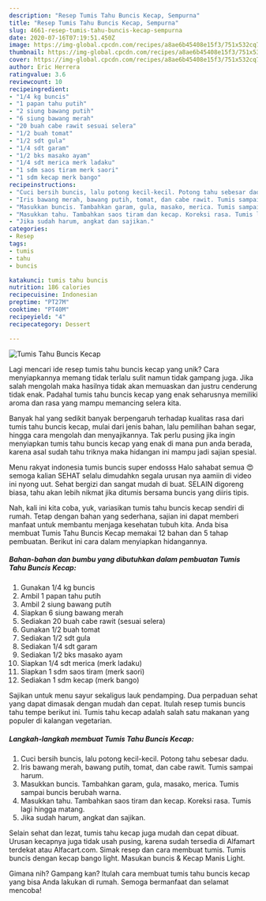 ```yaml
---
description: "Resep Tumis Tahu Buncis Kecap, Sempurna"
title: "Resep Tumis Tahu Buncis Kecap, Sempurna"
slug: 4661-resep-tumis-tahu-buncis-kecap-sempurna
date: 2020-07-16T07:19:51.450Z
image: https://img-global.cpcdn.com/recipes/a8ae6b45408e15f3/751x532cq70/tumis-tahu-buncis-kecap-foto-resep-utama.jpg
thumbnail: https://img-global.cpcdn.com/recipes/a8ae6b45408e15f3/751x532cq70/tumis-tahu-buncis-kecap-foto-resep-utama.jpg
cover: https://img-global.cpcdn.com/recipes/a8ae6b45408e15f3/751x532cq70/tumis-tahu-buncis-kecap-foto-resep-utama.jpg
author: Eric Herrera
ratingvalue: 3.6
reviewcount: 10
recipeingredient:
- "1/4 kg buncis"
- "1 papan tahu putih"
- "2 siung bawang putih"
- "6 siung bawang merah"
- "20 buah cabe rawit sesuai selera"
- "1/2 buah tomat"
- "1/2 sdt gula"
- "1/4 sdt garam"
- "1/2 bks masako ayam"
- "1/4 sdt merica merk ladaku"
- "1 sdm saos tiram merk saori"
- "1 sdm kecap merk bango"
recipeinstructions:
- "Cuci bersih buncis, lalu potong kecil-kecil. Potong tahu sebesar dadu."
- "Iris bawang merah, bawang putih, tomat, dan cabe rawit. Tumis sampai harum."
- "Masukkan buncis. Tambahkan garam, gula, masako, merica. Tumis sampai buncis berubah warna."
- "Masukkan tahu. Tambahkan saos tiram dan kecap. Koreksi rasa. Tumis lagi hingga matang."
- "Jika sudah harum, angkat dan sajikan."
categories:
- Resep
tags:
- tumis
- tahu
- buncis

katakunci: tumis tahu buncis 
nutrition: 186 calories
recipecuisine: Indonesian
preptime: "PT27M"
cooktime: "PT40M"
recipeyield: "4"
recipecategory: Dessert

---
```



![Tumis Tahu Buncis Kecap](https://img-global.cpcdn.com/recipes/a8ae6b45408e15f3/751x532cq70/tumis-tahu-buncis-kecap-foto-resep-utama.jpg)

Lagi mencari ide resep tumis tahu buncis kecap yang unik? Cara menyiapkannya memang tidak terlalu sulit namun tidak gampang juga. Jika salah mengolah maka hasilnya tidak akan memuaskan dan justru cenderung tidak enak. Padahal tumis tahu buncis kecap yang enak seharusnya memiliki aroma dan rasa yang mampu memancing selera kita.

Banyak hal yang sedikit banyak berpengaruh terhadap kualitas rasa dari tumis tahu buncis kecap, mulai dari jenis bahan, lalu pemilihan bahan segar, hingga cara mengolah dan menyajikannya. Tak perlu pusing jika ingin menyiapkan tumis tahu buncis kecap yang enak di mana pun anda berada, karena asal sudah tahu triknya maka hidangan ini mampu jadi sajian spesial.

Menu rakyat indonesia tumis buncis super endosss Halo sahabat semua 😍 semoga kalian SEHAT selalu dimudahkn segala urusan nya aamiin di video ini nyong uut. Sehat bergizi dan sangat mudah di buat. SELAIN digoreng biasa, tahu akan lebih nikmat jika ditumis bersama buncis yang diiris tipis.


Nah, kali ini kita coba, yuk, variasikan tumis tahu buncis kecap sendiri di rumah. Tetap dengan bahan yang sederhana, sajian ini dapat memberi manfaat untuk membantu menjaga kesehatan tubuh kita. Anda bisa membuat Tumis Tahu Buncis Kecap memakai 12 bahan dan 5 tahap pembuatan. Berikut ini cara dalam menyiapkan hidangannya.

<!--inarticleads1-->

##### Bahan-bahan dan bumbu yang dibutuhkan dalam pembuatan Tumis Tahu Buncis Kecap:

1. Gunakan 1/4 kg buncis
1. Ambil 1 papan tahu putih
1. Ambil 2 siung bawang putih
1. Siapkan 6 siung bawang merah
1. Sediakan 20 buah cabe rawit (sesuai selera)
1. Gunakan 1/2 buah tomat
1. Sediakan 1/2 sdt gula
1. Sediakan 1/4 sdt garam
1. Sediakan 1/2 bks masako ayam
1. Siapkan 1/4 sdt merica (merk ladaku)
1. Siapkan 1 sdm saos tiram (merk saori)
1. Sediakan 1 sdm kecap (merk bango)


Sajikan untuk menu sayur sekaligus lauk pendamping. Dua perpaduan sehat yang dapat dimasak dengan mudah dan cepat. Itulah resep tumis buncis tahu tempe berikut ini. Tumis tahu kecap adalah salah satu makanan yang populer di kalangan vegetarian. 

<!--inarticleads2-->

##### Langkah-langkah membuat Tumis Tahu Buncis Kecap:

1. Cuci bersih buncis, lalu potong kecil-kecil. Potong tahu sebesar dadu.
1. Iris bawang merah, bawang putih, tomat, dan cabe rawit. Tumis sampai harum.
1. Masukkan buncis. Tambahkan garam, gula, masako, merica. Tumis sampai buncis berubah warna.
1. Masukkan tahu. Tambahkan saos tiram dan kecap. Koreksi rasa. Tumis lagi hingga matang.
1. Jika sudah harum, angkat dan sajikan.


Selain sehat dan lezat, tumis tahu kecap juga mudah dan cepat dibuat. Urusan kecapnya juga tidak usah pusing, karena sudah tersedia di Alfamart terdekat atau Alfacart.com. Simak resep dan cara membuat tumis. Tumis buncis dengan kecap bango light. Masukan buncis &amp; Kecap Manis Light. 

Gimana nih? Gampang kan? Itulah cara membuat tumis tahu buncis kecap yang bisa Anda lakukan di rumah. Semoga bermanfaat dan selamat mencoba!
